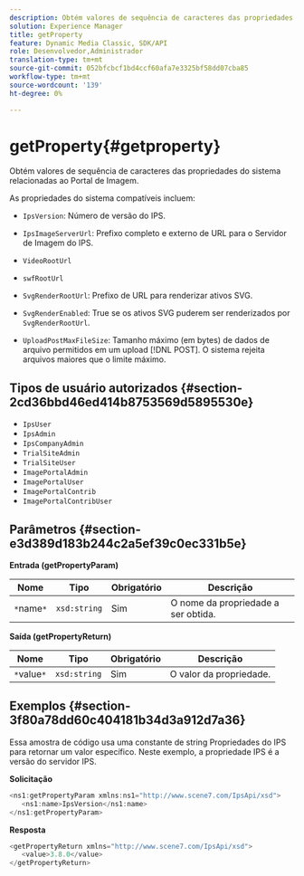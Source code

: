 ```yaml
---
description: Obtém valores de sequência de caracteres das propriedades do sistema relacionadas ao Portal de Imagem.
solution: Experience Manager
title: getProperty
feature: Dynamic Media Classic, SDK/API
role: Desenvolvedor,Administrador
translation-type: tm+mt
source-git-commit: 052bfcbcf1bd4ccf60afa7e3325bf58dd07cba85
workflow-type: tm+mt
source-wordcount: '139'
ht-degree: 0%

---
```



# getProperty{#getproperty}

Obtém valores de sequência de caracteres das propriedades do sistema relacionadas ao Portal de Imagem.

As propriedades do sistema compatíveis incluem:

* `IpsVersion`: Número de versão do IPS.
* `IpsImageServerUrl`: Prefixo completo e externo de URL para o Servidor de Imagem do IPS.
* `VideoRootUrl`
* `swfRootUrl`
* `SvgRenderRootUrl`: Prefixo de URL para renderizar ativos SVG.
* `SvgRenderEnabled`: True se os ativos SVG puderem ser renderizados por  `SvgRenderRootUrl`.

* `UploadPostMaxFileSize`: Tamanho máximo (em bytes) de dados de arquivo permitidos em um upload  [!DNL POST]. O sistema rejeita arquivos maiores que o limite máximo.

## Tipos de usuário autorizados {#section-2cd36bbd46ed414b8753569d5895530e}

* `IpsUser`
* `IpsAdmin`
* `IpsCompanyAdmin`
* `TrialSiteAdmin`
* `TrialSiteUser`
* `ImagePortalAdmin`
* `ImagePortalUser`
* `ImagePortalContrib`
* `ImagePortalContribUser`

## Parâmetros {#section-e3d389d183b244c2a5ef39c0ec331b5e}

**Entrada (getPropertyParam)**

| Nome | Tipo | Obrigatório | Descrição |
|---|---|---|---|
| `*`name`*` | `xsd:string` | Sim | O nome da propriedade a ser obtida. |

**Saída (getPropertyReturn)**

| Nome | Tipo | Obrigatório | Descrição |
|---|---|---|---|
| `*`value`*` | `xsd:string` | Sim | O valor da propriedade. |

## Exemplos {#section-3f80a78dd60c404181b34d3a912d7a36}

Essa amostra de código usa uma constante de string Propriedades do IPS para retornar um valor específico. Neste exemplo, a propriedade IPS é a versão do servidor IPS.

**Solicitação**

```java
<ns1:getPropertyParam xmlns:ns1="http://www.scene7.com/IpsApi/xsd">
   <ns1:name>IpsVersion</ns1:name>
</ns1:getPropertyParam>
```

**Resposta**

```java
<getPropertyReturn xmlns="http://www.scene7.com/IpsApi/xsd">
   <value>3.8.0</value>
</getPropertyReturn>
```

